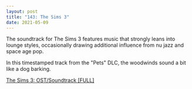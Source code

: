 ```yaml
---
layout: post  
title: "143: The Sims 3"  
date: 2021-05-09  
---
```


The soundtrack for The Sims 3 features music that strongly leans into lounge styles, occasionally drawing additional influence from nu jazz and space age pop. 

In this timestamped track from the "Pets" DLC, the woodwinds sound a bit like a dog barking.

[The Sims 3: OST/Soundtrack [FULL]](https://youtu.be/jtqM1KDHVNI?t=7725)  
